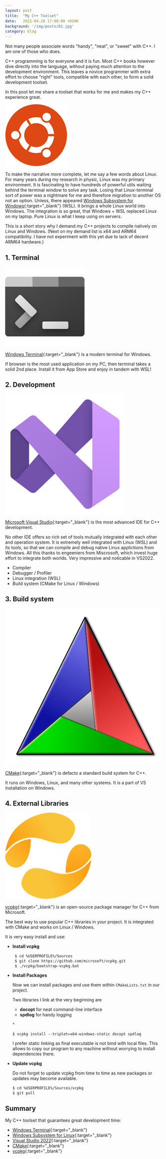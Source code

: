 ```yaml
---
layout: post
title:  "My C++ Toolset"
date:   2022-04-28 17:00:00 +0200
background: '/img/posts/01.jpg'
category: blog
---
```


Not many people associate words "handy", "neat", or "sweet" with C++. I am one of those who does.

C++ programming is for everyone and it is fun. Most C++ books however dive directly into the
language, without paying much attention to the development environment. This leaves a novice
programmer with extra effort to choose "right" tools, compatible with each other, to form a solid
development toolset.

In this post let me share a toolset that works for me and makes my C++ experience great.

<img class="section-open" src="/img/posts/ubuntu.png"/>

To make the narrative more complete, let me say a few words about Linux.  For many years during my
research in physic, Linux was my primary environment. It is fascinating to have hundreds of powerful
utils waiting behind the terminal window to solve any task.  Losing that Linux-terminal sort of
power was a nightmare for me and therefore migration to another OS not an option. Unless, there
appeared [Windows Subsystem for Windows][wsl]{:target="_blank"} (WSL). It brings a whole Linux world
into Windows. The integration is so great, that Windows + WSL replaced Linux on my laptop. Pure
Linux is what I keep using on servers.

This is a short story why I demand my C++ projects to compile natively on Linux and Windows. (Next
on my demand list is x64 and ARM64 compatibility. I have not experiment with this yet due to lack of
decent ARM64 hardware.)




## 1. Terminal

<img class="section-open" src="/img/posts/terminal.png"/>

[Windows Terminal][wterm]{:target="_blank"} is a modern terminal for Windows.

If browser is the most used application on my PC, then terminal takes a solid 2nd place.  Install it
from App Store and enjoy in tandem with WSL!

## 2. Development

<img class="section-open" src="/img/posts/vs2022.svg"/>

[Microsoft Visual Studio][vs2022]{:target="_blank"} is the most advanced IDE for C++ development.
 
No other IDE offers so rich set of tools mutually integrated with each other and operation system.
It is extremely well integrated with Linux (WSL) and its tools, so that we can compile and debug
native Linux applictions from Windows.  All this thanks to engeeniers from Miscrosoft, which invest
huge effort to integrate both worlds. Very impressive and noticable in VS2022.

  - Compiler
  - Debugger / Profiler
  - Linux integration (WSL)
  - Build system (CMake for Linux / Windows)


## 3. Build system

<img class="section-open" src="/img/posts/cmake.png"/>

[CMake][cmake]{:target="_blank"} is defacto a standard build system for C++.

It runs on Windows, Linux, and many other systems. It is a part of VS installation on Windows.


## 4. External Libraries

<img class="section-open" src="/img/posts/vcpkg.png"/>

[vcpkg][vcpkg]{:target="_blank"} is an open-source package manager for C++ from Microsoft.

The best way to use popular C++ libraries in your project. It is integrated with CMake and works on
Linux / Windows.

It is very easy install and use:

  * __Install vcpkg__

    ```
     $ cd %USERPROFILE%/Sources
     $ git clone https://github.com/microsoft/vcpkg.git
     $ ./vcpkg/bootstrap-vcpkg.bat
    ```

  * __Install Packages__

    Now we can install packages and use them within `CMakeLists.txt` in our project.

    Two libraries I link at the very beginning are
      - __docopt__ for neat command-line interface
      - __spdlog__ for handy logging

    ^

    ```
    $ vcpkg install --triplet=x64-windows-static docopt spdlog
    ```

    I prefer static linking as final executable is not bind with local files. This allows to copy our
    program to any machine without worrying to install dependencies there.

  * __Update vcpkg__

    Do not forget to update vcpkg from time to time as new packages or updates may become available.

    ```
    $ cd %USERPROFILE%/Sources/vcpkg
    $ git pull
    ```

## Summary

My C++ toolset that guarantees great development time:

  * [Windows Terminal][wterm]{:target="_blank"}
  * [Windows Subsystem for Linux][wsl]{:target="_blank"}
  * [Visual Studio 2022][vs2022]{:target="_blank"}
  * [CMake][cmake]{:target="_blank"}
  * [vcpkg][vcpkg]{:target="_blank"}

[cmake]:  https://cmake.org/
[vcpkg]:  https://vcpkg.io/
[vs2022]: https://visualstudio.microsoft.com/
[wsl]:    https://docs.microsoft.com/en-us/windows/wsl/
[wterm]:  https://aka.ms/terminal
